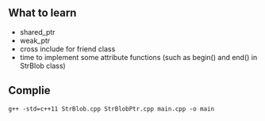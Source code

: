 ## What to learn
- shared_ptr
- weak_ptr
- cross include for friend class
- time to implement some attribute functions (such as begin() and end() in StrBlob class)
## Complie
```
g++ -std=c++11 StrBlob.cpp StrBlobPtr.cpp main.cpp -o main
```